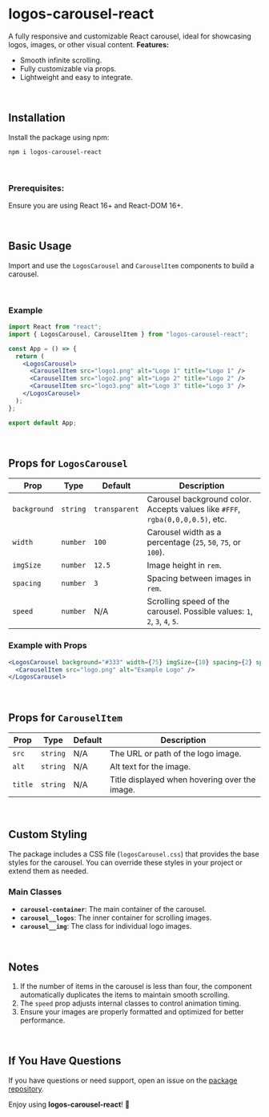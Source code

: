 # logos-carousel-react

A fully responsive and customizable React carousel, ideal for showcasing logos, images, or other visual content. 
**Features:**
- Smooth infinite scrolling.
- Fully customizable via props.
- Lightweight and easy to integrate.
  
<br>

## Installation

Install the package using npm:

```bash
npm i logos-carousel-react
```

<br>

### Prerequisites:

Ensure you are using React 16+ and React-DOM 16+.

<br>

## Basic Usage

Import and use the `LogosCarousel` and `CarouselItem` components to build a carousel.

<br>

### Example

```jsx
import React from "react";
import { LogosCarousel, CarouselItem } from "logos-carousel-react";

const App = () => {
  return (
    <LogosCarousel>
      <CarouselItem src="logo1.png" alt="Logo 1" title="Logo 1" />
      <CarouselItem src="logo2.png" alt="Logo 2" title="Logo 2" />
      <CarouselItem src="logo3.png" alt="Logo 3" title="Logo 3" />
    </LogosCarousel>
  );
};

export default App;
```
<br>

## Props for `LogosCarousel`

| Prop        | Type          | Default      | Description                                                                            |
|-------------|---------------|--------------|----------------------------------------------------------------------------------------|
| `background`| `string`      | `transparent`| Carousel background color. Accepts values like `#FFF`, `rgba(0,0,0,0.5)`, etc.         |
| `width`     | `number`      | `100`        | Carousel width as a percentage (`25`, `50`, `75`, or `100`).                           |
| `imgSize`   | `number`      | `12.5`       | Image height in `rem`.                                                                 |
| `spacing`   | `number`      | `3`          | Spacing between images in `rem`.                                                      |
| `speed`     | `number`      | N/A          | Scrolling speed of the carousel. Possible values: `1`, `2`, `3`, `4`, `5`.             |


### Example with Props

```jsx
<LogosCarousel background="#333" width={75} imgSize={10} spacing={2} speed={3}>
  <CarouselItem src="logo.png" alt="Example Logo" />
</LogosCarousel>
```

<br>

## Props for `CarouselItem`

| Prop    | Type     | Default | Description                              |
|---------|----------|---------|------------------------------------------|
| `src`   | `string` | N/A     | The URL or path of the logo image.       |
| `alt`   | `string` | N/A     | Alt text for the image.                  |
| `title` | `string` | N/A     | Title displayed when hovering over the image. |

<br>

## Custom Styling

The package includes a CSS file (`logosCarousel.css`) that provides the base styles for the carousel. You can override these styles in your project or extend them as needed.

### Main Classes

- **`carousel-container`**: The main container of the carousel.
- **`carousel__logos`**: The inner container for scrolling images.
- **`carousel__img`**: The class for individual logo images.


<br>

## Notes

1. If the number of items in the carousel is less than four, the component automatically duplicates the items to maintain smooth scrolling.
2. The `speed` prop adjusts internal classes to control animation timing.
3. Ensure your images are properly formatted and optimized for better performance.


<br>

## If You Have Questions

If you have questions or need support, open an issue on the [package repository](https://github.com/joaquinvazquezgarcia/react-logos-carousel).

Enjoy using **logos-carousel-react**! 🎠
